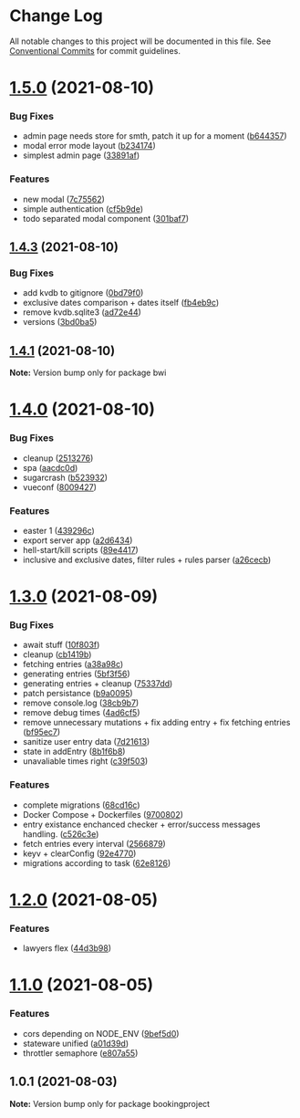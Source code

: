 # Change Log

All notable changes to this project will be documented in this file.
See [Conventional Commits](https://conventionalcommits.org) for commit guidelines.

# [1.5.0](https://github.com/ruxxzebre/booking_widget/compare/v1.4.3...v1.5.0) (2021-08-10)


### Bug Fixes

* admin page needs store for smth, patch it up for a moment ([b644357](https://github.com/ruxxzebre/booking_widget/commit/b64435750ec4d38965d61c2da2a6640eac0b8c52))
* modal error mode layout ([b234174](https://github.com/ruxxzebre/booking_widget/commit/b23417479f6ae5e61c7112e6aa976a0cd6fec7d0))
* simplest admin page ([33891af](https://github.com/ruxxzebre/booking_widget/commit/33891afc43c1df010f045e6949fd59d8d2de01bf))


### Features

* new modal ([7c75562](https://github.com/ruxxzebre/booking_widget/commit/7c75562cbea021064d798c93d072d042a28963e5))
* simple authentication ([cf5b9de](https://github.com/ruxxzebre/booking_widget/commit/cf5b9de40ea0599da652734012a8c01ebb444c3a))
* todo separated modal component ([301baf7](https://github.com/ruxxzebre/booking_widget/commit/301baf7541a5a20c1519300341ce6ff3a324b67c))





## [1.4.3](https://github.com/ruxxzebre/booking_widget/compare/v1.4.1...v1.4.3) (2021-08-10)


### Bug Fixes

* add kvdb to gitignore ([0bd79f0](https://github.com/ruxxzebre/booking_widget/commit/0bd79f03c85ed4070065b04fb6b9997b15f20c42))
* exclusive dates comparison + dates itself ([fb4eb9c](https://github.com/ruxxzebre/booking_widget/commit/fb4eb9ce0a5883677750c79db53175a2b2786af1))
* remove kvdb.sqlite3 ([ad72e44](https://github.com/ruxxzebre/booking_widget/commit/ad72e44635d42a79a9892bf73b816c2b56b752f2))
* versions ([3bd0ba5](https://github.com/ruxxzebre/booking_widget/commit/3bd0ba5da5bdb37e98124bbd97b312b73a565496))





## [1.4.1](https://github.com/ruxxzebre/booking_widget/compare/v1.4.0...v1.4.1) (2021-08-10)

**Note:** Version bump only for package bwi





# [1.4.0](https://github.com/ruxxzebre/booking_widget/compare/v1.3.0...v1.4.0) (2021-08-10)


### Bug Fixes

* cleanup ([2513276](https://github.com/ruxxzebre/booking_widget/commit/2513276522460e04e2cb75e416bbe9ce62fa6835))
* spa ([aacdc0d](https://github.com/ruxxzebre/booking_widget/commit/aacdc0d43b22acdefbc90473fa87f9c74756fd8d))
* sugarcrash ([b523932](https://github.com/ruxxzebre/booking_widget/commit/b5239325e7c38374051b2d25ecad492050933f5b))
* vueconf ([8009427](https://github.com/ruxxzebre/booking_widget/commit/800942719bbadba9b83043b8d3f9299d42eea033))


### Features

* easter 1 ([439296c](https://github.com/ruxxzebre/booking_widget/commit/439296cba375a291ee395efeb7d10644901b44c7))
* export server app ([a2d6434](https://github.com/ruxxzebre/booking_widget/commit/a2d643487739fc5a9464c08d68be07320176d15d))
* hell-start/kill scripts ([89e4417](https://github.com/ruxxzebre/booking_widget/commit/89e44173a18cbc20d269eda15ebe1ad36ecb0cae))
* inclusive and exclusive dates, filter rules + rules parser ([a26cecb](https://github.com/ruxxzebre/booking_widget/commit/a26cecb682e443b07ef8608d26f4c438ce8437c4))





# [1.3.0](https://github.com/ruxxzebre/booking_widget/compare/v1.2.0...v1.3.0) (2021-08-09)


### Bug Fixes

* await stuff ([10f803f](https://github.com/ruxxzebre/booking_widget/commit/10f803f3f7db685ec3b83de110d39246d3449441))
* cleanup ([cb1419b](https://github.com/ruxxzebre/booking_widget/commit/cb1419b1c7c60dd3234d49f5c08e6448522a01b3))
* fetching entries ([a38a98c](https://github.com/ruxxzebre/booking_widget/commit/a38a98cbf5790a9288b1f570450351c649723cfd))
* generating entries ([5bf3f56](https://github.com/ruxxzebre/booking_widget/commit/5bf3f566e1fd62b2d9d295e0f0b522fdf4b0b4b3))
* generating entries + cleanup ([75337dd](https://github.com/ruxxzebre/booking_widget/commit/75337dd8c3e5df05af09b9f8cc37f0cd9b3a16da))
* patch persistance ([b9a0095](https://github.com/ruxxzebre/booking_widget/commit/b9a0095a33a365e93b187dd956c247624fb705a3))
* remove console.log ([38cb9b7](https://github.com/ruxxzebre/booking_widget/commit/38cb9b757eeceb744673920eb3428cce903f05f9))
* remove debug times ([4ad6cf5](https://github.com/ruxxzebre/booking_widget/commit/4ad6cf541c39132b20f7f0adb8e50763294ff865))
* remove unnecessary mutations + fix adding entry + fix fetching entries ([bf95ec7](https://github.com/ruxxzebre/booking_widget/commit/bf95ec736567b3e0179e4b1212ff8cfde198adb7))
* sanitize user entry data ([7d21613](https://github.com/ruxxzebre/booking_widget/commit/7d216133011dd4d1d60e23cc6ba6b4f214fb0d6c))
* state in addEntry ([8b1f6b8](https://github.com/ruxxzebre/booking_widget/commit/8b1f6b8953f74e6f1f5acf40a5818780f2b2e254))
* unavaliable times right ([c39f503](https://github.com/ruxxzebre/booking_widget/commit/c39f503a0ba209e4f9396593c0233bc4a76c9952))


### Features

* complete migrations ([68cd16c](https://github.com/ruxxzebre/booking_widget/commit/68cd16cc6cbba95e989b92532aae9c0608f00805))
* Docker Compose + Dockerfiles ([9700802](https://github.com/ruxxzebre/booking_widget/commit/9700802b5b51f00763102c9c3b8853494ee9b3d6))
* entry existance enchanced checker + error/success messages handling. ([c526c3e](https://github.com/ruxxzebre/booking_widget/commit/c526c3e4b26b488ed981b0101b369111596e6e23))
* fetch entries every interval ([2566879](https://github.com/ruxxzebre/booking_widget/commit/256687942a4496a59b529b21d192541ae8d0f7b3))
* keyv + clearConfig ([92e4770](https://github.com/ruxxzebre/booking_widget/commit/92e4770ce29a455f2765fa8f44c1fdf8fd5a526d))
* migrations according to task ([62e8126](https://github.com/ruxxzebre/booking_widget/commit/62e81268418bf5a34446ec5a499225b6dc6ae33a))





# [1.2.0](https://github.com/ruxxzebre/booking_widget/compare/v1.1.0...v1.2.0) (2021-08-05)


### Features

* lawyers flex ([44d3b98](https://github.com/ruxxzebre/booking_widget/commit/44d3b984cc0e09070bbacceafcd096bc1de4d6c9))





# [1.1.0](https://github.com/ruxxzebre/booking_widget/compare/v1.0.1...v1.1.0) (2021-08-05)


### Features

* cors depending on NODE_ENV ([9bef5d0](https://github.com/ruxxzebre/booking_widget/commit/9bef5d09f7314c232313629defce106fa67a51f9))
* stateware unified ([a01d39d](https://github.com/ruxxzebre/booking_widget/commit/a01d39da2f85af1f8c30d63ac7531414fdaaa774))
* throttler semaphore ([e807a55](https://github.com/ruxxzebre/booking_widget/commit/e807a55a6d62649c34cc86fce6e02debb7c1b712))





## 1.0.1 (2021-08-03)

**Note:** Version bump only for package bookingproject
